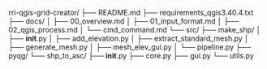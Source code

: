 rri-qgis-grid-creator/
├── README.md
├── requirements_qgis3.40.4.txt
├── docs/
│   ├── 00_overview.md
│   ├── 01_input_format.md
│   ├── 02_qgis_process.md
│   └── cmd_command.md
└── src/
    ├── make_shp/
    │   ├── __init__.py
    │   ├── add_elevation.py
    │   ├── extract_standard_mesh.py
    │   ├── generate_mesh.py
    │   ├── mesh_elev_gui.py
    │   └── pipeline.py
    ├── pyqg/
    └── shp_to_asc/
        ├── __init__.py
        ├── core.py
        ├── gui.py
        └── utils.py